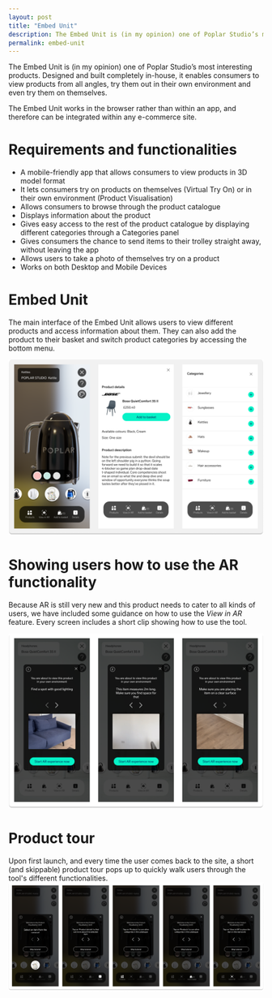 ```yaml
---
layout: post
title: "Embed Unit"
description: The Embed Unit is (in my opinion) one of Poplar Studio’s most interesting products. Designed and built completely in-house, it enables consumers to view products from all angles, try them out in their own environment and even try them on themselves.
permalink: embed-unit
---
```

The Embed Unit is (in my opinion) one of Poplar Studio’s most interesting products. Designed and built completely in-house, it enables consumers to view products from all angles, try them out in their own environment and even try them on themselves.

The Embed Unit works in the browser rather than within an app, and therefore can be integrated within any e-commerce site.

# Requirements and functionalities

- A mobile-friendly app that allows consumers to view products in 3D model format
- It lets consumers try on products on themselves (Virtual Try On) or in their own environment (Product Visualisation)
- Allows consumers to browse through the product catalogue
- Displays information about the product
- Gives easy access to the rest of the product catalogue by displaying different categories through a Categories panel
- Gives consumers the chance to send items to their trolley straight away, without leaving the app
- Allows users to take a photo of themselves try on a product
- Works on both Desktop and Mobile Devices

# Embed Unit

The main interface of the Embed Unit allows users to view different products and access information about them. They can also add the product to their basket and switch product categories by accessing the bottom menu.

![](images/case_studies/poplar-embed-unit/embed-unit-1.png)

# Showing users how to use the AR functionality

Because AR is still very new and this product needs to cater to all kinds of users, we have included some guidance on how to use the *View in AR* feature. Every screen includes a short clip showing how to use the tool.

![](images/case_studies/poplar-embed-unit/embed-unit-2.png)

# Product tour

Upon first launch, and every time the user comes back to the site, a short (and skippable) product tour pops up to quickly walk users through the tool's different functionalities.
![](images/case_studies/poplar-embed-unit/embed-unit-3.png)
